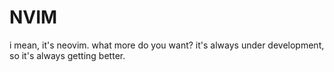 # NVIM

i mean, it's neovim. what more do you want?
it's always under development, so it's always getting better.

```

```
